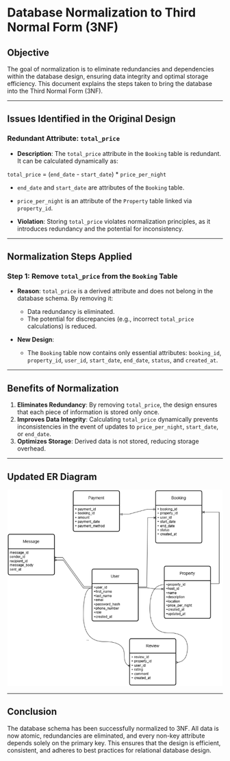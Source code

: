 # Database Normalization to Third Normal Form (3NF)

## Objective
The goal of normalization is to eliminate redundancies and dependencies within the database design, ensuring data integrity and optimal storage efficiency. This document explains the steps taken to bring the database into the Third Normal Form (3NF).

---

## Issues Identified in the Original Design

### **Redundant Attribute: `total_price`**
- **Description**: The `total_price` attribute in the `Booking` table is redundant. It can be calculated dynamically as:

 `total_price` = (`end_date` - `start_date`) * `price_per_night` 
  - `end_date` and `start_date` are attributes of the `Booking` table.
  - `price_per_night` is an attribute of the `Property` table linked via `property_id`.

- **Violation**: Storing `total_price` violates normalization principles, as it introduces redundancy and the potential for inconsistency.

---

## Normalization Steps Applied

### Step 1: **Remove `total_price` from the `Booking` Table**
- **Reason**: `total_price` is a derived attribute and does not belong in the database schema. By removing it:
  - Data redundancy is eliminated.
  - The potential for discrepancies (e.g., incorrect `total_price` calculations) is reduced.

- **New Design**:
  - The `Booking` table now contains only essential attributes: `booking_id`, `property_id`, `user_id`, `start_date`, `end_date`, `status`, and `created_at`.

---

## Benefits of Normalization
1. **Eliminates Redundancy**: By removing `total_price`, the design ensures that each piece of information is stored only once.
2. **Improves Data Integrity**: Calculating `total_price` dynamically prevents inconsistencies in the event of updates to `price_per_night`, `start_date`, or `end_date`.
3. **Optimizes Storage**: Derived data is not stored, reducing storage overhead.

---

## Updated ER Diagram

![Normalized Entity-Relationship Diagram](./alx-db-airbnb-erm-normalised.drawio.png)

---

## Conclusion
The database schema has been successfully normalized to 3NF. All data is now atomic, redundancies are eliminated, and every non-key attribute depends solely on the primary key. This ensures that the design is efficient, consistent, and adheres to best practices for relational database design.
